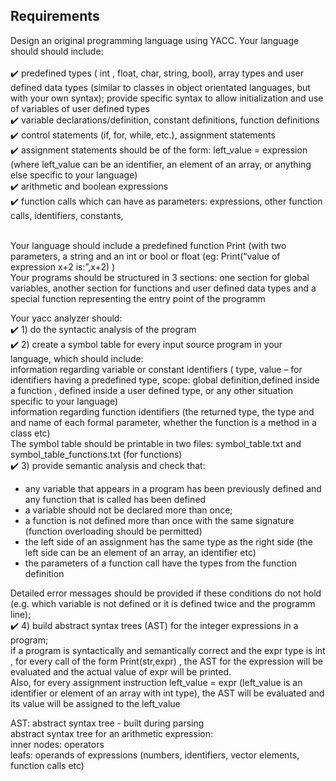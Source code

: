 ## Requirements

Design an original programming language using YACC. Your language should should include: </br></br>
:heavy_check_mark: predefined types  ( int , float, char,  string, bool), array types  and user defined data types (similar to classes in object orientated languages, but with your own syntax); provide specific syntax to allow initialization and use of variables of user defined types </br>
:heavy_check_mark: variable declarations/definition, constant definitions, function definitions </br>
:heavy_check_mark: control statements (if, for, while, etc.), assignment statements </br>
:heavy_check_mark: assignment statements should be of the form: left_value  = expression (where left_value can be an identifier, an element of an array, or anything else specific to your language) </br>
:heavy_check_mark: arithmetic and boolean expressions </br>
:heavy_check_mark: function calls which can have as parameters: expressions, other function calls, identifiers, constants, </br> </br>


Your language should include a  predefined function Print (with two parameters, a string and an int or bool or float (eg: Print(“value of expression x+2  is:”,x+2) )</br>
Your programs should be structured in 3 sections: one section for global variables, another section for functions and user defined data types and a special function representing the entry point of the programm </br>

Your yacc analyzer should: </br>
:heavy_check_mark: 1) do the syntactic analysis of the program </br>
:heavy_check_mark: 2) create a symbol  table for every input source program in your language, which should include: </br>
information regarding variable or constant identifiers  ( type, value – for identifiers having a predefined type, scope: global definition,defined inside a function , defined inside a user defined type, or any other situation specific to your language) </br>
information regarding function identifiers (the returned type, the type and and name of each formal parameter, whether the function is a  method in a  class etc) </br>
 The symbol table should be printable in two files: symbol_table.txt and symbol_table_functions.txt (for functions) </br>
 :heavy_check_mark: 3) provide semantic analysis and check that: </br>
-   any variable that appears in a program has been previously defined and any function that is 
called has been defined  </br>
- a variable should not be declared more than once; </br>                  
- a function is not defined more than once with the same signature (function overloading should be permitted) </br>
- the left side of an assignment has the same type as the right side (the left side can be an element of an array, an identifier etc)  </br>
- the parameters of a function call have the types from the function definition </br>

Detailed error messages should be provided if these conditions do not hold (e.g. which variable is not defined or it is defined twice and the programm line); </br>
:heavy_check_mark: 4) build abstract syntax trees (AST) for the integer expressions in a program;  </br>
if a program is syntactically and semantically correct and the expr type is int , for every call of the form Print(str,expr) , the AST for the expression will be evaluated and the actual value of expr will be printed. </br>
Also, for every assignment instruction left_value = expr (left_value is an identifier or element of an array with int type), the AST will be evaluated and its value will be assigned to the left_value </br>

AST: abstract syntax tree - built during parsing </br>
abstract syntax tree for an arithmetic expression: </br>
inner nodes: operators </br>
leafs: operands of expressions (numbers, identifiers, vector elements, function calls etc) </br>

